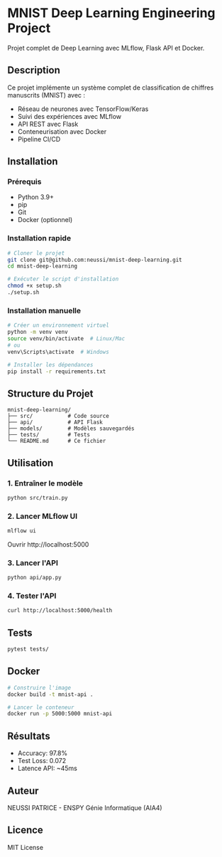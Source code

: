 # MNIST Deep Learning Engineering Project

Projet complet de Deep Learning avec MLflow, Flask API et Docker.

## Description

Ce projet implémente un système complet de classification de chiffres manuscrits (MNIST) avec :
- Réseau de neurones avec TensorFlow/Keras
- Suivi des expériences avec MLflow
- API REST avec Flask
- Conteneurisation avec Docker
- Pipeline CI/CD

## Installation

### Prérequis
- Python 3.9+
- pip
- Git
- Docker (optionnel)

### Installation rapide
```bash
# Cloner le projet
git clone git@github.com:neussi/mnist-deep-learning.git
cd mnist-deep-learning

# Exécuter le script d'installation
chmod +x setup.sh
./setup.sh
```

### Installation manuelle
```bash
# Créer un environnement virtuel
python -m venv venv
source venv/bin/activate  # Linux/Mac
# ou
venv\Scripts\activate  # Windows

# Installer les dépendances
pip install -r requirements.txt
```

## Structure du Projet
```
mnist-deep-learning/
├── src/           # Code source
├── api/           # API Flask
├── models/        # Modèles sauvegardés
├── tests/         # Tests
└── README.md      # Ce fichier
```

## Utilisation

### 1. Entraîner le modèle
```bash
python src/train.py
```

### 2. Lancer MLflow UI
```bash
mlflow ui
```
Ouvrir http://localhost:5000

### 3. Lancer l'API
```bash
python api/app.py
```

### 4. Tester l'API
```bash
curl http://localhost:5000/health
```

## Tests
```bash
pytest tests/
```

## Docker
```bash
# Construire l'image
docker build -t mnist-api .

# Lancer le conteneur
docker run -p 5000:5000 mnist-api
```

##  Résultats

- Accuracy: 97.8%
- Test Loss: 0.072
- Latence API: ~45ms

##  Auteur

NEUSSI PATRICE - ENSPY Génie Informatique (AIA4)

## Licence

MIT License